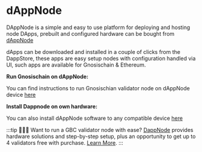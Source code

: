 ---
---

# dAppNode

DAppNode is a simple and easy to use platform for deploying and hosting node DApps, prebuilt and configured hardware can be bought from [dAppNode](https://www.dappnode.io/en-gb) 

dApps can be downloaded and installed in a couple of clicks from the DappStore, these apps are easy setup nodes with configuration handled via UI, such apps are available for Gnosischain & Ethereum. 

**Run Gnosischain on dAppNode:**

You can find instructions to run Gnosischian validator node on dAppNode device [here](https://adaptive-toad-01a.notion.site/Dappnode-Gnosis-Chain-Decentralized-Hardware-Validator-Incentive-Program-a62f3712ed864552a04fb72e0cb82ffb) 

**Install Dappnode on own hardware:**

You can also install dAppNode software to any compatible device [here](https://docs.dappnode.io/get-started/installation/custom-hardware/installation/overview)

:::tip
🙋🏼‍♀️ Want to run a GBC validator node with ease? [DappNode](https://dappnode.io) provides hardware solutions and step-by-step setup, plus an opportunity to get up to 4 validators free with purchase. [Learn More](https://shop.dappnode.io/product/dappnodextreme-gnosis/).
:::